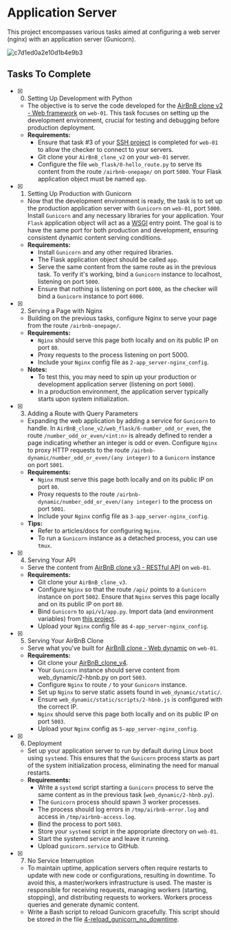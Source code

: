 # Application Server

This project encompasses various tasks aimed at configuring a web server (nginx) with an application server (Gunicorn).

![c7d1ed0a2e10d1b4e9b3](https://github.com/Official0mega/alx-system_engineering-devops/assets/122806822/6afdaeaf-1d59-4e46-8d6d-49e9a9f9a51d)


## Tasks To Complete

+ [x] 0. Setting Up Development with Python
  - The objective is to serve the code developed for the [AirBnB clone v2 - Web framework](https://github.com/Official0mega/AirBnB_clone_v2) on `web-01`. This task focuses on setting up the development environment, crucial for testing and debugging before production deployment.
  - **Requirements:**
    - Ensure that task #3 of your [SSH project](../0x0B-ssh/README.md) is completed for `web-01` to allow the checker to connect to your servers.
    - Git clone your `AirBnB_clone_v2` on your `web-01` server.
    - Configure the file `web_flask/0-hello_route.py` to serve its content from the route `/airbnb-onepage/` on port `5000`. Your Flask application object must be named `app`.

+ [x] 1. Setting Up Production with Gunicorn
  - Now that the development environment is ready, the task is to set up the production application server with `Gunicorn` on `web-01`, port `5000`. Install `Gunicorn` and any necessary libraries for your application. Your `Flask` application object will act as a [WSGI](https://www.fullstackpython.com/wsgi-servers.html) entry point. The goal is to have the same port for both production and development, ensuring consistent dynamic content serving conditions.
  - **Requirements:**
    - Install `Gunicorn` and any other required libraries.
    - The Flask application object should be called `app`.
    - Serve the same content from the same route as in the previous task. To verify it's working, bind a `Gunicorn` instance to localhost, listening on port `5000`.
    - Ensure that nothing is listening on port `6000`, as the checker will bind a `Gunicorn` instance to port `6000`.

+ [x] 2. Serving a Page with Nginx
  - Building on the previous tasks, configure Nginx to serve your page from the route `/airbnb-onepage/`.
  - **Requirements:**
    - `Nginx` should serve this page both locally and on its public IP on port `80`.
    - Proxy requests to the process listening on port 5000.
    - Include your `Nginx` config file as `2-app_server-nginx_config`.
  - **Notes:**
    - To test this, you may need to spin up your production or development application server (listening on port `5000`).
    - In a production environment, the application server typically starts upon system initialization.

+ [x] 3. Adding a Route with Query Parameters
  - Expanding the web application by adding a service for `Gunicorn` to handle. In `AirBnB_clone_v2/web_flask/6-number_odd_or_even`, the route `/number_odd_or_even/<int:n>` is already defined to render a page indicating whether an integer is odd or even. Configure `Nginx` to proxy HTTP requests to the route `/airbnb-dynamic/number_odd_or_even/(any integer)` to a `Gunicorn` instance on port `5001`.
  - **Requirements:**
    - `Nginx` must serve this page both locally and on its public IP on port `80`.
    - Proxy requests to the route `/airbnb-dynamic/number_odd_or_even/(any integer)` to the process on port `5001`.
    - Include your `Nginx` config file as `3-app_server-nginx_config`.
  - **Tips:**
    - Refer to articles/docs for configuring `Nginx`.
    - To run a `Gunicorn` instance as a detached process, you can use `tmux`.

+ [x] 4. Serving Your API
  - Serve the content from [AirBnB clone v3 - RESTful API](https://github.com/Official0mega/AirBnB_clone_v3) on `web-01`.
  - **Requirements:**
    - Git clone your `AirBnB_clone_v3`.
    - Configure `Nginx` so that the route `/api/` points to a `Gunicorn` instance on port `5002`. Ensure that `Nginx` serves this page locally and on its public IP on port `80`.
    - Bind `Gunicorn` to `api/v1/app.py`. Import data (and environment variables) from [this project](https://github.com/Official0mega/AirBnB_clone_v2).
    - Upload your `Nginx` config file as `4-app_server-nginx_config`.

+ [x] 5. Serving Your AirBnB Clone
  - Serve what you've built for [AirBnB clone - Web dynamic](https://github.com/Official0mega/AirBnB_clone_v4) on `web-01`.
  - **Requirements:**
    - Git clone your [AirBnB_clone_v4](https://github.com/Official0mega/AirBnB_clone_v4).
    - Your `Gunicorn` instance should serve content from web_dynamic/2-hbnb.py on port `5003`.
    - Configure `Nginx` to route `/` to your `Gunicorn` instance.
    - Set up `Nginx` to serve static assets found in `web_dynamic/static/`.
    - Ensure `web_dynamic/static/scripts/2-hbnb.js` is configured with the correct IP.
    - `Nginx` should serve this page both locally and on its public IP on port `5003`.
    - Upload your `Nginx` config as `5-app_server-nginx_config`.

+ [x] 6. Deployment
  - Set up your application server to run by default during Linux boot using `systemd`. This ensures that the `Gunicorn` process starts as part of the system initialization process, eliminating the need for manual restarts.
  - **Requirements:**
    - Write a `systemd` script starting a `Gunicorn` process to serve the same content as in the previous task (`web_dynamic/2-hbnb.py`).
    - The `Gunicorn` process should spawn 3 worker processes.
    - The process should log errors in `/tmp/airbnb-error.log` and access in `/tmp/airbnb-access.log`.
    - Bind the process to port `5003`.
    - Store your `systemd` script in the appropriate directory on `web-01`.
    - Start the systemd service and leave it running.
    - Upload `gunicorn.service` to GitHub.

+ [x] 7. No Service Interruption
  - To maintain uptime, application servers often require restarts to update with new code or configurations, resulting in downtime. To avoid this, a master/workers infrastructure is used. The master is responsible for receiving requests, managing workers (starting, stopping), and distributing requests to workers. Workers process queries and generate dynamic content.
  - Write a Bash script to reload Gunicorn gracefully. This script should be stored in the file [4-reload_gunicorn_no_downtime](4-reload_gunicorn_no_downtime).

